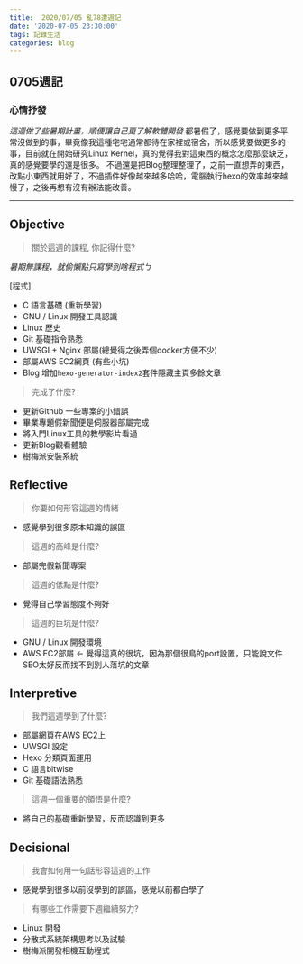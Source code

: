 ```yaml
---
title:  2020/07/05 亂78遭週記
date: '2020-07-05 23:30:00'
tags: 記錄生活
categories: blog
---
```

## **0705週記**

### 心情抒發
*這週做了些暑期計畫，順便讓自己更了解軟體開發*
都暑假了，感覺要做到更多平常沒做到的事，畢竟像我這種宅宅通常都待在家裡或宿舍，所以感覺要做更多的事，目前就在開始研究Linux Kernel，真的覺得我對這東西的概念怎麼那麼缺乏，真的感覺要學的還是很多。
不過還是把Blog整理整理了，之前一直想弄的東西，改點小東西就用好了，不過插件好像越來越多哈哈，電腦執行hexo的效率越來越慢了，之後再想有沒有辦法能改善。

---
<!-- more -->
## **Objective**

> 關於這週的課程, 你記得什麼?

*暑期無課程，就偷懶點只寫學到啥程式ㄅ*

[程式]
- C 語言基礎 (重新學習)
- GNU / Linux 開發工具認識
- Linux 歷史
- Git 基礎指令熟悉
- UWSGI + Nginx 部屬(總覺得之後弄個docker方便不少)
- 部屬AWS EC2網頁 (有些小坑)
- Blog 增加`hexo-generator-index2`套件隱藏主頁多餘文章

> 完成了什麼?

- 更新Github 一些專案的小錯誤
- 畢業專題假新聞便是伺服器部屬完成
- 將入門Linux工具的教學影片看過
- 更新Blog觀看體驗
- 樹梅派安裝系統


## **Reflective**

> 你要如何形容這週的情緒

* 感覺學到很多原本知識的誤區

> 這週的高峰是什麼?

* 部屬完假新聞專案

> 這週的低點是什麼?

* 覺得自己學習態度不夠好

> 這週的巨坑是什麼?

* GNU / Linux 開發環境
* AWS EC2部屬 <- 覺得這真的很坑，因為那個很鳥的port設置，只能說文件SEO太好反而找不到別人落坑的文章

## **Interpretive**

> 我們這週學到了什麼?

- 部屬網頁在AWS EC2上
- UWSGI 設定
- Hexo 分類頁面運用
- C 語言bitwise
- Git 基礎語法熟悉

> 這週一個重要的領悟是什麼?

* 將自己的基礎重新學習，反而認識到更多

## **Decisional**

> 我會如何用一句話形容這週的工作

* 感覺學到很多以前沒學到的誤區，感覺以前都白學了

> 有哪些工作需要下週繼續努力?

- Linux 開發
- 分散式系統架構思考以及試驗
- 樹梅派開發相機互動程式
